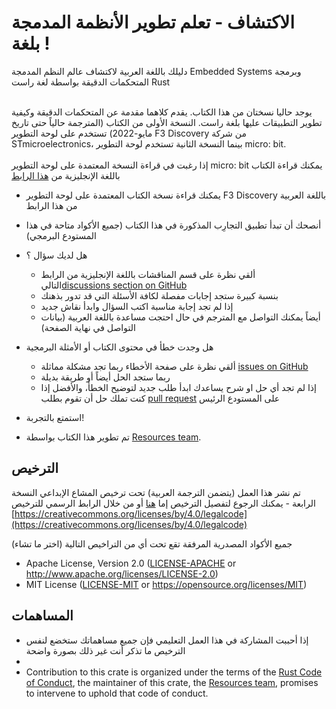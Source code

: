 # الاكتشاف - تعلم تطوير اﻷنظمة المدمجة بلغة !

دليلك باللغة العربية لاكتشاف عالم النظم المدمجة Embedded Systems وبرمجة المتحكمات الدقيقة بواسطة لغة راست Rust

\
يوجد حاليا نسختان من هذا الكتاب. يقدم كلاهما مقدمة عن المتحكمات الدقيقة وكيفية تطوير التطبيقات عليها بلغة راست. النسخة اﻷولى من الكتاب (المترجمة حالياً حتى تاريخ مايو-2022) تستخدم على لوحة التطوير F3 Discovery من شركة STmicroelectronics، بينما النسخة الثانية تستخدم لوحة التطوير micro: bit.\
\
إذا رغبت في قراءة النسخة المعتمدة على لوحة التطوير micro: bit يمكنك قراءة الكتاب باللغة اﻹنجليزية من [هذا الرابط](https://docs.rust-embedded.org/discovery/microbit)

* يمكنك قراءة نسخة الكتاب المعتمدة على لوحة التطوير F3 Discovery باللغة العربية من هذا الرابط
* أنصحك أن تبدأ  تطبيق التجارِب المذكورة في هذا الكتاب (جميع الأكواد متاحة في هذا المستودع البرمجي)
*   هل لديك سؤال ؟

    * ألقي نظرة على قسم المناقشات باللغة اﻹنجليزية من الرابط التالي[discussions section on GitHub](https://github.com/rust-embedded/discovery/discussions)&#x20;
    * &#x20;بنسبة كبيرة ستجد إجابات مفصلة لكافة اﻷسئلة التي قد تدور بذهنك&#x20;
    * إذا لم تجد إجابة مناسبة اكتب السؤال وابدأ نقاش جديد
    * أيضاً يمكنك التواصل مع المترجم في حال احتجت مساعدة باللغة العربية (بيانات التواصل في نهاية الصفحة)


* هل وجدت خطأ في محتوى الكتاب أو اﻷمثلة البرمجية
  * ألقي نظرة على صفحة اﻷخطاء ربما تجد مشكلة مماثلة [issues on GitHub](https://github.com/rust-embedded/discovery/issues)
  * ربما ستجد الحل أيضاً أو طريقة بديلة&#x20;
  * إذا لم تجد  أي حل او شرح يساعدك ابدأ طلب جديد لتوضيح الخطأ، واﻷفضل إذا كنت تملك حل أن تقوم بطلب  [pull request](https://github.com/rust-embedded/discovery/pulls)  على المستودع الرئيس
* استمتع بالتجربة!
* تم تطوير هذا الكتاب بواسطة [Resources team](https://github.com/rust-embedded/wg#the-resources-team).



## الترخيص

تم نشر هذا العمل (يتضمن الترجمة العربية) تحت ترخيص المشاع اﻹبداعي النسخة الرابعة - يمكنك الرجوع لتفصيل الترخيص إما [هنا](LICENSE-CC-BY) أو من خلال الرابط الرسمي للترخيص [https://creativecommons.org/licenses/by/4.0/legalcode](https://creativecommons.org/licenses/by/4.0/legalcode)

جميع اﻷكواد المصدرية المرفقة تقع تحت أي من التراخيص التالية (اختر ما تشاء)

* Apache License, Version 2.0 ([LICENSE-APACHE](LICENSE-APACHE/) or http://www.apache.org/licenses/LICENSE-2.0)
* MIT License ([LICENSE-MIT](LICENSE-MIT/) or https://opensource.org/licenses/MIT)

## المساهمات

* إذا أحببت المشاركة في هذا العمل التعليمي فإن جميع مساهماتك ستخضع لنفس الترخيص ما تذكر أنت غير ذلك بصورة واضحة
*
* Contribution to this crate is organized under the terms of the [Rust Code of Conduct](./), the maintainer of this crate, the [Resources team](https://github.com/rust-embedded/wg#the-resources-team), promises to intervene to uphold that code of conduct.
